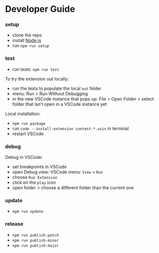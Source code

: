 # Developer Guide

### setup

- clone the repo
- install [Node.js](https://nodejs.org)
- run <code type="npm/script-call">npm run setup</code>

### test

- run tests: <code type="npm/script-call">npm run test</code>

To try the extension out locally:

- run the tests to populate the local `out` folder
- menu: Run > Run Without Debugging
- in the new VSCode instance that pops up: File > Open Folder > select folder
  that isn't open in a VSCode instance yet

Local installation:

- <code type="npm/script-call">npm run package</code>
- run `code --install-extension contest-*.vsix` in terminal
- restart VSCode

### debug

Debug in VSCode:

- set breakpoints in VSCode
- open Debug view: VSCode menu: `View` > `Run`
- choose `Run Extension`
- click on the `play` icon
- open folder > choose a different folder than the current one

### update

- <code type="npm/script-call">npm run update</code>

### release

- <code type="npm/script-call">npm run publish-patch</code>
- <code type="npm/script-call">npm run publish-minor</code>
- <code type="npm/script-call">npm run publish-major</code>
